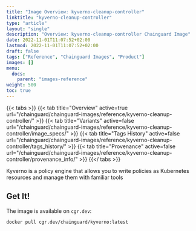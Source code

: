 ```yaml
---
title: "Image Overview: kyverno-cleanup-controller"
linktitle: "kyverno-cleanup-controller"
type: "article"
layout: "single"
description: "Overview: kyverno-cleanup-controller Chainguard Image"
date: 2022-11-01T11:07:52+02:00
lastmod: 2022-11-01T11:07:52+02:00
draft: false
tags: ["Reference", "Chainguard Images", "Product"]
images: []
menu:
  docs:
    parent: "images-reference"
weight: 500
toc: true
---
```


{{< tabs >}}
{{< tab title="Overview" active=true url="/chainguard/chainguard-images/reference/kyverno-cleanup-controller/" >}}
{{< tab title="Variants" active=false url="/chainguard/chainguard-images/reference/kyverno-cleanup-controller/image_specs/" >}}
{{< tab title="Tags History" active=false url="/chainguard/chainguard-images/reference/kyverno-cleanup-controller/tags_history/" >}}
{{< tab title="Provenance" active=false url="/chainguard/chainguard-images/reference/kyverno-cleanup-controller/provenance_info/" >}}
{{</ tabs >}}



<!--overview:start-->
Kyverno is a policy engine that allows you to write policies as Kubernetes resources and manage them with familiar tools
<!--overview:end-->

<!--getting:start-->
## Get It!
The image is available on `cgr.dev`:

```
docker pull cgr.dev/chainguard/kyverno:latest
```
<!--getting:end-->

<!--body:start-->
<!--body:end-->

